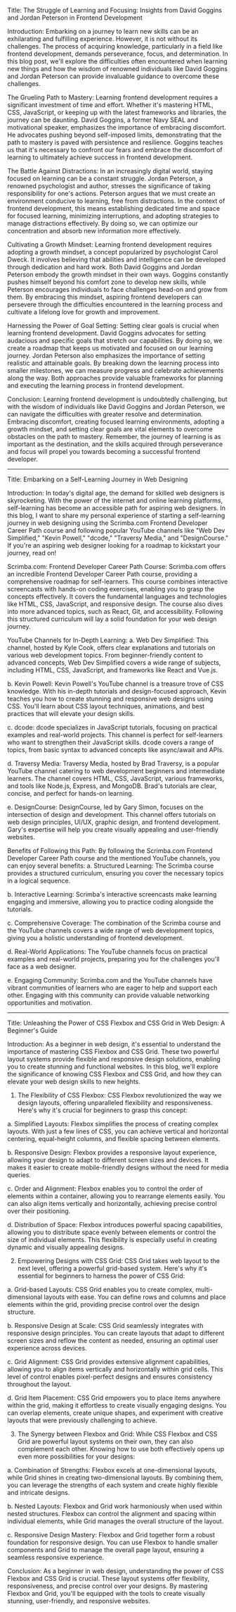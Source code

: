 Title: The Struggle of Learning and Focusing: Insights from David Goggins and Jordan Peterson in Frontend Development

Introduction:
Embarking on a journey to learn new skills can be an exhilarating and fulfilling experience. However, it is not without its challenges. The process of acquiring knowledge, particularly in a field like frontend development, demands perseverance, focus, and determination. In this blog post, we'll explore the difficulties often encountered when learning new things and how the wisdom of renowned individuals like David Goggins and Jordan Peterson can provide invaluable guidance to overcome these challenges.

The Grueling Path to Mastery:
Learning frontend development requires a significant investment of time and effort. Whether it's mastering HTML, CSS, JavaScript, or keeping up with the latest frameworks and libraries, the journey can be daunting. David Goggins, a former Navy SEAL and motivational speaker, emphasizes the importance of embracing discomfort. He advocates pushing beyond self-imposed limits, demonstrating that the path to mastery is paved with persistence and resilience. Goggins teaches us that it's necessary to confront our fears and embrace the discomfort of learning to ultimately achieve success in frontend development.

The Battle Against Distractions:
In an increasingly digital world, staying focused on learning can be a constant struggle. Jordan Peterson, a renowned psychologist and author, stresses the significance of taking responsibility for one's actions. Peterson argues that we must create an environment conducive to learning, free from distractions. In the context of frontend development, this means establishing dedicated time and space for focused learning, minimizing interruptions, and adopting strategies to manage distractions effectively. By doing so, we can optimize our concentration and absorb new information more effectively.

Cultivating a Growth Mindset:
Learning frontend development requires adopting a growth mindset, a concept popularized by psychologist Carol Dweck. It involves believing that abilities and intelligence can be developed through dedication and hard work. Both David Goggins and Jordan Peterson embody the growth mindset in their own ways. Goggins constantly pushes himself beyond his comfort zone to develop new skills, while Peterson encourages individuals to face challenges head-on and grow from them. By embracing this mindset, aspiring frontend developers can persevere through the difficulties encountered in the learning process and cultivate a lifelong love for growth and improvement.

Harnessing the Power of Goal Setting:
Setting clear goals is crucial when learning frontend development. David Goggins advocates for setting audacious and specific goals that stretch our capabilities. By doing so, we create a roadmap that keeps us motivated and focused on our learning journey. Jordan Peterson also emphasizes the importance of setting realistic and attainable goals. By breaking down the learning process into smaller milestones, we can measure progress and celebrate achievements along the way. Both approaches provide valuable frameworks for planning and executing the learning process in frontend development.

Conclusion:
Learning frontend development is undoubtedly challenging, but with the wisdom of individuals like David Goggins and Jordan Peterson, we can navigate the difficulties with greater resolve and determination. Embracing discomfort, creating focused learning environments, adopting a growth mindset, and setting clear goals are vital elements to overcome obstacles on the path to mastery. Remember, the journey of learning is as important as the destination, and the skills acquired through perseverance and focus will propel you towards becoming a successful frontend developer.


******************************************************

Title: Embarking on a Self-Learning Journey in Web Designing

Introduction:
In today's digital age, the demand for skilled web designers is skyrocketing. With the power of the internet and online learning platforms, self-learning has become an accessible path for aspiring web designers. In this blog, I want to share my personal experience of starting a self-learning journey in web designing using the Scrimba.com Frontend Developer Career Path course and following popular YouTube channels like "Web Dev Simplified," "Kevin Powell," "dcode," "Traversy Media," and "DesignCourse." If you're an aspiring web designer looking for a roadmap to kickstart your journey, read on!

Scrimba.com: Frontend Developer Career Path Course:
Scrimba.com offers an incredible Frontend Developer Career Path course, providing a comprehensive roadmap for self-learners. This course combines interactive screencasts with hands-on coding exercises, enabling you to grasp the concepts effectively. It covers the fundamental languages and technologies like HTML, CSS, JavaScript, and responsive design. The course also dives into more advanced topics, such as React, Git, and accessibility. Following this structured curriculum will lay a solid foundation for your web design journey.

YouTube Channels for In-Depth Learning:
a. Web Dev Simplified: This channel, hosted by Kyle Cook, offers clear explanations and tutorials on various web development topics. From beginner-friendly content to advanced concepts, Web Dev Simplified covers a wide range of subjects, including HTML, CSS, JavaScript, and frameworks like React and Vue.js.

b. Kevin Powell: Kevin Powell's YouTube channel is a treasure trove of CSS knowledge. With his in-depth tutorials and design-focused approach, Kevin teaches you how to create stunning and responsive web designs using CSS. You'll learn about CSS layout techniques, animations, and best practices that will elevate your design skills.

c. dcode: dcode specializes in JavaScript tutorials, focusing on practical examples and real-world projects. This channel is perfect for self-learners who want to strengthen their JavaScript skills. dcode covers a range of topics, from basic syntax to advanced concepts like async/await and APIs.

d. Traversy Media: Traversy Media, hosted by Brad Traversy, is a popular YouTube channel catering to web development beginners and intermediate learners. The channel covers HTML, CSS, JavaScript, various frameworks, and tools like Node.js, Express, and MongoDB. Brad's tutorials are clear, concise, and perfect for hands-on learning.

e. DesignCourse: DesignCourse, led by Gary Simon, focuses on the intersection of design and development. This channel offers tutorials on web design principles, UI/UX, graphic design, and frontend development. Gary's expertise will help you create visually appealing and user-friendly websites.

Benefits of Following this Path:
By following the Scrimba.com Frontend Developer Career Path course and the mentioned YouTube channels, you can enjoy several benefits:
a. Structured Learning: The Scrimba course provides a structured curriculum, ensuring you cover the necessary topics in a logical sequence.

b. Interactive Learning: Scrimba's interactive screencasts make learning engaging and immersive, allowing you to practice coding alongside the tutorials.

c. Comprehensive Coverage: The combination of the Scrimba course and the YouTube channels covers a wide range of web development topics, giving you a holistic understanding of frontend development.

d. Real-World Applications: The YouTube channels focus on practical examples and real-world projects, preparing you for the challenges you'll face as a web designer.

e. Engaging Community: Scrimba.com and the YouTube channels have vibrant communities of learners who are eager to help and support each other. Engaging with this community can provide valuable networking opportunities and motivation.

*********************************

Title: Unleashing the Power of CSS Flexbox and CSS Grid in Web Design: A Beginner's Guide

Introduction:
As a beginner in web design, it's essential to understand the importance of mastering CSS Flexbox and CSS Grid. These two powerful layout systems provide flexible and responsive design solutions, enabling you to create stunning and functional websites. In this blog, we'll explore the significance of knowing CSS Flexbox and CSS Grid, and how they can elevate your web design skills to new heights.

1. The Flexibility of CSS Flexbox:
CSS Flexbox revolutionized the way we design layouts, offering unparalleled flexibility and responsiveness. Here's why it's crucial for beginners to grasp this concept:

a. Simplified Layouts: Flexbox simplifies the process of creating complex layouts. With just a few lines of CSS, you can achieve vertical and horizontal centering, equal-height columns, and flexible spacing between elements.

b. Responsive Design: Flexbox provides a responsive layout experience, allowing your design to adapt to different screen sizes and devices. It makes it easier to create mobile-friendly designs without the need for media queries.

c. Order and Alignment: Flexbox enables you to control the order of elements within a container, allowing you to rearrange elements easily. You can also align items vertically and horizontally, achieving precise control over their positioning.

d. Distribution of Space: Flexbox introduces powerful spacing capabilities, allowing you to distribute space evenly between elements or control the size of individual elements. This flexibility is especially useful in creating dynamic and visually appealing designs.

2. Empowering Designs with CSS Grid:
CSS Grid takes web layout to the next level, offering a powerful grid-based system. Here's why it's essential for beginners to harness the power of CSS Grid:

a. Grid-based Layouts: CSS Grid enables you to create complex, multi-dimensional layouts with ease. You can define rows and columns and place elements within the grid, providing precise control over the design structure.

b. Responsive Design at Scale: CSS Grid seamlessly integrates with responsive design principles. You can create layouts that adapt to different screen sizes and reflow the content as needed, ensuring an optimal user experience across devices.

c. Grid Alignment: CSS Grid provides extensive alignment capabilities, allowing you to align items vertically and horizontally within grid cells. This level of control enables pixel-perfect designs and ensures consistency throughout the layout.

d. Grid Item Placement: CSS Grid empowers you to place items anywhere within the grid, making it effortless to create visually engaging designs. You can overlap elements, create unique shapes, and experiment with creative layouts that were previously challenging to achieve.

3. The Synergy between Flexbox and Grid:
While CSS Flexbox and CSS Grid are powerful layout systems on their own, they can also complement each other. Knowing how to use both effectively opens up even more possibilities for your designs:

a. Combination of Strengths: Flexbox excels at one-dimensional layouts, while Grid shines in creating two-dimensional layouts. By combining them, you can leverage the strengths of each system and create highly flexible and intricate designs.

b. Nested Layouts: Flexbox and Grid work harmoniously when used within nested structures. Flexbox can control the alignment and spacing within individual elements, while Grid manages the overall structure of the layout.

c. Responsive Design Mastery: Flexbox and Grid together form a robust foundation for responsive design. You can use Flexbox to handle smaller components and Grid to manage the overall page layout, ensuring a seamless responsive experience.

Conclusion:
As a beginner in web design, understanding the power of CSS Flexbox and CSS Grid is crucial. These layout systems offer flexibility, responsiveness, and precise control over your designs. By mastering Flexbox and Grid, you'll be equipped with the tools to create visually stunning, user-friendly, and responsive websites.